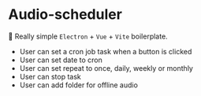 # Audio-scheduler

🥳 Really simple `Electron` + `Vue` + `Vite` boilerplate.

- User can set a cron job task when a button is clicked
- User can set date to cron
- User can set repeat to once, daily, weekly or monthly
- User can stop task
- User can add folder for offline audio